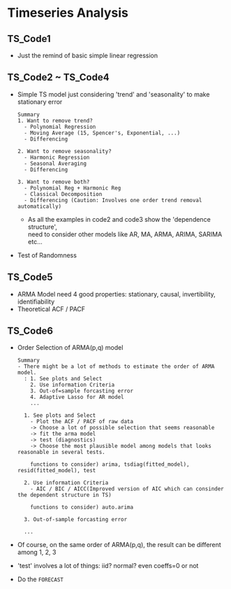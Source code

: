 # Timeseries Analysis  

## TS_Code1  
- Just the remind of basic simple linear regression  

## TS_Code2 ~ TS_Code4  
- Simple TS model just considering 'trend' and 'seasonality' to make stationary error  

  ```  
  Summary  
  1. Want to remove trend?  
    - Polynomial Regression  
    - Moving Average (15, Spencer's, Exponential, ...)  
    - Differencing  
    
  2. Want to remove seasonality?  
    - Harmonic Regression  
    - Seasonal Averaging  
    - Differencing  
    
  3. Want to remove both?  
    - Polynomial Reg + Harmonic Reg  
    - Classical Decomposition  
    - Differencing (Caution: Involves one order trend removal automatically)  
  ```  
  - As all the examples in code2 and code3 show the 'dependence structure',  
    need to consider other models like AR, MA, ARMA, ARIMA, SARIMA etc...  
    
- Test of Randomness  

## TS_Code5  
- ARMA Model need 4 good properties: stationary, causal, invertibility, identifiability  
- Theoretical ACF / PACF  

## TS_Code6  
- Order Selection of ARMA(p,q) model  

  ```  
  Summary  
  - There might be a lot of methods to estimate the order of ARMA model.  
    : 1. See plots and Select
      2. Use information Criteria
      3. Out-of=sample forcasting error 
      4. Adaptive Lasso for AR model  
      ...  
      
    1. See plots and Select
      - Plot the ACF / PACF of raw data  
      -> Choose a lot of possible selection that seems reasonable  
      -> fit the arma model  
      -> test (diagnostics)
      -> Choose the most plausible model among models that looks reasonable in several tests. 
      
      functions to consider) arima, tsdiag(fitted_model), resid(fitted_model), test
      
    2. Use information Criteria  
      - AIC / BIC / AICC(Improved version of AIC which can consinder the dependent structure in TS)  
      
      functions to consider) auto.arima
      
    3. Out-of-sample forcasting error   
   
    ...  
    ```  
- Of course, on the same order of ARMA(p,q), the result can be different among 1, 2, 3  
 
- 'test' involves a lot of things: iid? normal? even coeffs=0 or not  
- Do the `FORECAST`  
